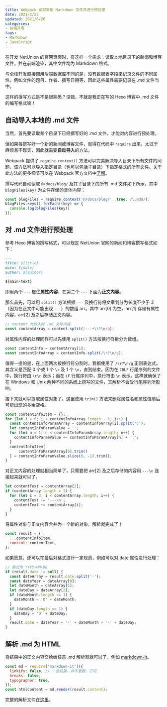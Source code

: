 ```yaml
---
title: Webpack 读取本地 Markdown 文件并进行预处理
date: 2021/2/23
updated: 2021/6/26
categories:
- 前端开发
tags:
- Markdown
- JavaScript
---
```

在开发 NetUnion 的官网页面时，有这样一个需求：读取本地目录下的新闻和博客文件，并在前端渲染，其中文件均为 Markdown 格式。

与全栈开发直接调用后端数据库不同的是，没有数据表字段来记录文件的不同属性，例如文件的题目、作者、撰写日期等，因此这些属性需要记录在 .md 文件当中。

这样的撰写方式是不是很熟悉？没错，不就是我正在写的 Hexo 博客中 .md 文件的编写格式嘛！

## 自动导入本地的 .md 文件

当然，首先要读取某个目录下已经撰写好的 .md 文件，才能对内容进行预处理。

但如果每撰写好一个新的新闻或博客文件，就得在代码中 `require` 出来，太过于麻烦且不现实，因此就需要**自动导入**的方法。

Webpack 提供了 `require.context()` 方法可以完美解决导入目录下所有文件的问题，该方法可以导入指定目录（也可以包括子目录）下指定格式的所有文件。关于此方法的更多细节可以在 Webpack 官方文档中[了解](https://webpack.js.org/guides/dependency-management/#requirecontext)。

撰写代码自动读取 `@/docs/blog/` 及其子目录下的所有 .md 文件如下所示，其中 `blogFiles(key)` 为文件存储的具体内容：

```js
const blogFiles = require.context('@/docs/blog/', true, /\.md$/);
blogFiles.keys().forEach((key) => {
  console.log(blogFiles(key))
});
```

## 对 .md 文件进行预处理

参考 Hexo 博客的撰写格式，可以规定 NetUnion 官网的新闻和博客撰写格式如下：

```md
---
title: ${title}
date: ${date}
author: ${author}
---
${main-text}
```

即用两个 `---` 框住**属性内容**，在第二个 `---` 下面为**正文内容**。

那么首先，可以用 `split()` 方法根据 `---` 及换行符将文章划分为长度不少于 3 （因为在正文中可能出现 `---`）的数组 arr。其中 arr[0] 为空，arr[1] 存储有属性内容，arr[2] 及之后存储正文内容。

```js
// content 为传入的 .md 文件内容
const contentArray = content.split(/---+\r?\n/g);
```

对属性内容的处理同样可以先使用 `split()` 方法按换行符拆分为数组。

```js
const contentInfo = contentArray[1];
const contentInfoArray = contentInfo.split(/\r?\n/g);
```

值得一提的是，在上面两次按换行符分割时，我都使用了 `/\r?\n/g` 正则表达式。其含义是匹配 0 个或 1 个 `\r` 及 1 个 `\n`，直到结束。因为在 `CRLF` 行尾序列的文件中，换行符由 `\r\n` 表示；而在 `LF` 行尾序列中，换行符由 `\n` 表示。这样就确保了在 Windows 和 Unix 两种不同的系统上撰写的文件，其解析不会受行尾序列所影响。

接下来就可以提取属性对象了。这里使用 `trim()` 方法来删除属性名和属性值前后可能出现的多余空格。

```js
const contentInfoItem = {};
for (let i = 0; i < contentInfoArray.length - 1; i++) {
  const contentInfoParamArray = contentInfoArray[i].split(':');
  let contentInfoParamValue = '';
  for (let n = 1; n < contentInfoParamArray.length; n++) {
    contentInfoParamValue += contentInfoParamArray[n] + ':';
  }
  contentInfoItem[
      contentInfoParamArray[0].trim()
  ] = contentInfoParamValue.slice(0, -1).trim();
}
```

对正文内容的处理就相当简单了，只需要把 arr[2] 及之后存储的内容用 `---\n` 连接起来就可以了。

```js
let contentText = contentArray[2];
if (contentArray.length > 3) {
  for (let i = 3; i < contentArray.length; i++) {
    contentText += '---\n';
    contentText += contentArray[i];
  }
}
```

将属性对象与正文内容合并为一个新的对象，解析就完成了！

```js
const result = {
  ...contentInfoItem,
  content: contentText,
};
```

如果愿意，还可以在最后对格式进行一定规范，例如可以对 date 属性进行处理：

```js
// 格式为 YYYY-MM-DD
if (result.date != null) {
  const dateArray = result.date.split('-');
  const dateYear = dateArray[0];
  let dateMonth = dateArray[1];
  let dateDay = dateArray[2];
  if (dateMonth.length == 1) {
    dateMonth = '0' + dateMonth;
  }
  if (dateDay.length == 1) {
    dateDay = '0' + dateDay;
  }
  result.date = dateYear + '-' + dateMonth + '-' + dateDay;
}
```

## 解析 .md 为 HTML

将结果中的正文内容交给给任意 .md 解析器就可以了，例如 [markdown-it](https://github.com/markdown-it/markdown-it)。

```js
const md = require('markdown-it')({
  linkify: false, // 一些设置，并不重要，下同
  breaks: false,
  typographer: true,
});
const htmlContent = md.render(result.content);
```

完整的解析文件[在这里](https://github.com/uestclug/nu-official/blob/frontend/src/utils/mdParser.js)。
